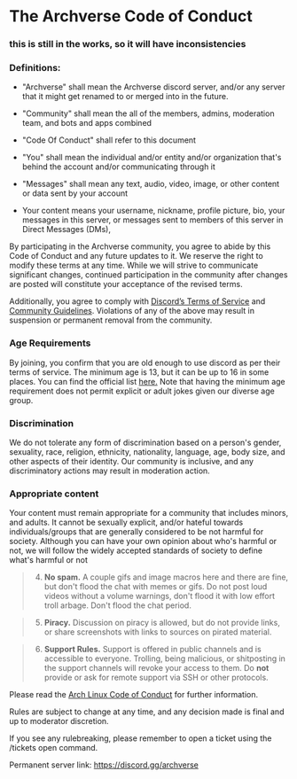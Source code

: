 # The Archverse Code of Conduct

### this is still in the works, so it will have inconsistencies

### Definitions:

- "Archverse" shall mean the Archverse discord server, and/or any server that it might get renamed to or merged into in
the future.

- "Community" shall mean the all of the members, admins, moderation team, and bots and apps combined

- "Code Of Conduct" shall refer to this document

- "You" shall mean the individual and/or entity and/or organization that's behind the account and/or communicating
  through it

- "Messages" shall mean any text, audio, video, image, or other content or data sent by your account

- Your content means your username, nickname, profile picture, bio, your messages in this server, or messages sent to
  members of this server in Direct Messages (DMs), 

By participating in the Archverse community, you agree to abide by this Code of Conduct and any future updates to it. We
reserve the right to modify these terms at any time. While we will strive to communicate significant changes, continued
participation in the community after changes are posted will constitute your acceptance of the revised terms.

Additionally, you agree to comply with [Discord’s Terms of Service](https://discord.com/terms) and [Community
Guidelines](https://discord.com/guidelines). Violations of any of the above may result in suspension or permanent
removal from the community.

### Age Requirements

By joining, you confirm that you are old enough to use discord as per their terms of service. The minimum age is 13, but
it can be up to 16 in some places. You can find the official list
[here.](https://support.discord.com/hc/en-us/articles/360040724612-Why-is-Discord-asking-for-my-birthday) Note that
having the minimum age requirement does not permit explicit or adult jokes given our diverse age group.

### Discrimination

We do not tolerate any form of discrimination based on a person's gender, sexuality, race, religion, ethnicity,
nationality, language, age, body size, and other aspects of their identity. Our community is inclusive, and any
discriminatory actions may result in moderation action.

### Appropriate content

Your content must remain appropriate for a community that includes minors, and adults. It cannot be sexually
explicit, and/or hateful towards individuals/groups that are generally considered to be not harmful for society.
Although you can have your own opinion about who's harmful or not, we will follow the widely accepted standards of
society to define what's harmful or not

> 4) **No spam.** A couple gifs and image macros here and there are fine, but don't flood the chat with memes or gifs. Do not post loud videos without a volume warnings, don't flood it with low effort troll arbage. Don't flood the chat period.

> 5) **Piracy.** Discussion on piracy is allowed, but do not provide links, or share screenshots with links to sources on pirated material.

> 6)  **Support Rules.** Support is offered in public channels and is accessible to everyone. Trolling, being malicious, or shitposting in the support channels will revoke your access to them. Do **not** provide or ask for remote support via SSH or other protocols.

Please read the [Arch Linux Code of Conduct](<https://terms.archlinux.org/docs/code-of-conduct/>) for further information.

Rules are subject to change at any time, and any decision made is final and up to moderator discretion.

If you see any rulebreaking, please remember to open a ticket using the /tickets open command.

Permanent server link: https://discord.gg/archverse


<!-- this is never gonna render in the readme, so here i go: -->
<!-- made with love, written in neovim, neovim is based btw -->
<!-- pretty please don't remove this -->
